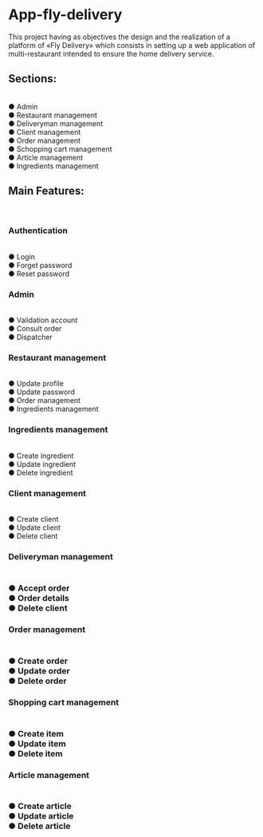 # App-fly-delivery
This project having as objectives the design and the realization of a platform of «Fly Delivery» which consists in setting up a web application of multi-restaurant intended to ensure the home delivery service.
<h2>Sections:</h2> </br>
● Admin </br>
● Restaurant management </br>
● Deliveryman management </br>
● Client management </br>
● Order management </br>
● Schopping cart management </br>
● Article management </br>
● Ingredients management </br>
<h2>Main Features:</h2> </br>
<h3> Authentication </h3></br>
● Login </br>
● Forget password </br>
● Reset password </br>
<h3>Admin </h3> </br>
● Validation account </br>
● Consult order </br>
● Dispatcher </br>
<h3>Restaurant management </h3> </br>
● Update profile </br>
● Update password </br>
● Order management </br>
● Ingredients management </br>
<h3>Ingredients management </h3> </br>
● Create ingredient </br>
● Update ingredient </br>
● Delete ingredient </br>
<h3>Client management </h3> </br>
● Create client </br>
● Update client </br>
● Delete client </br>
<h3>Deliveryman management <h3> </br>
● Accept order </br>
● Order details </br>
● Delete client </br>
<h3>Order management <h3> </br>
● Create order </br>
● Update order </br>
● Delete order </br>
<h3>Shopping cart management <h3> </br>
● Create item </br>
● Update item </br>
● Delete item </br>
<h3>Article management <h3> </br>
● Create article </br>
● Update article </br>
● Delete article </br>